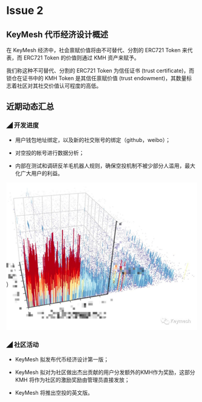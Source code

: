 # Issue 2

## KeyMesh 代币经济设计概述

在 KeyMesh 经济中，社会禀赋价值将由不可替代、分割的 ERC721 Token 来代表，而 ERC721 Token 的价值则通过 KMH 资产来赋予。

我们称这种不可替代、分割的 ERC721 Token 为信任证书 (trust certificate)，而锁仓在证书中的 KMH Token 是其信任禀赋价值 (trust endowment)，其数量标志着社区对其社交价值认可程度的高低。

## 近期动态汇总

### ◢  开发进度

- 用户钱包地址绑定，以及新的社交账号的绑定（github，weibo）；

- 对空投的帐号进行数据分析；

- 内部在测试和调研反羊毛机器人规则，确保空投机制不被少部分人滥用，最大化广大用户的利益。

![](../assets/issue2/1.jpeg)

### ◢  社区活动

- KeyMesh 拟发布代币经济设计第一版；

- KeyMesh 拟对为社区做出杰出贡献的用户分发额外的KMH作为奖励，这部分 KMH 将作为社区的激励奖励由管理员直接发放；

- KeyMesh 将推出空投的英文版。